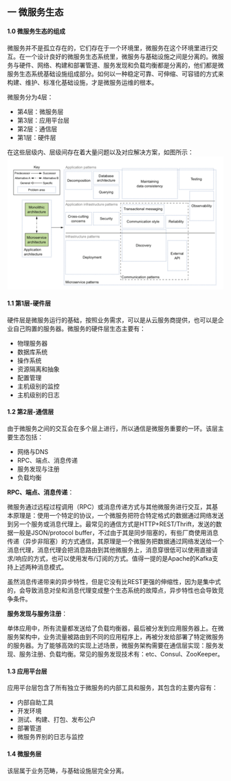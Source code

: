 ## 一 微服务生态

#### 1.0 微服务生态的组成

微服务并不是孤立存在的，它们存在于一个环境里，微服务在这个环境里进行交互。在一个设计良好的微服务生态系统里，微服务与基础设施之间是分离的。微服务与硬件、网络、构建和部署管道、服务发现和负载均衡都是分离的，他们都是微服务生态系统基础设施组成部分。如何以一种稳定可靠、可伸缩、可容错的方式来构建、维护、标准化基础设施，才是微服务运维的根本。  

微服务分为4层：
- 第4层：微服务层
- 第3层：应用平台层
- 第2层：通信层
- 第1层：硬件层 

在这些层级内、层级间存在着大量问题以及对应解决方案，如图所示：  
![](../images/arch/07-108.png) 

#### 1.1 第1层-硬件层

硬件层是微服务运行的基础，按照业务需求，可以是从云服务商提供，也可以是企业自己购置的服务器。微服务的硬件层生态主要有：
- 物理服务器
- 数据库系统
- 操作系统
- 资源隔离和抽象
- 配置管理
- 主机级别的监控
- 主机级别的日志

#### 1.2 第2层-通信层

由于微服务之间的交互会在多个层上进行，所以通信是微服务重要的一环。该层主要生态包括：
- 网络与DNS
- RPC、端点、消息传递
- 服务发现与注册
- 负载均衡

**RPC、端点、消息传递**：  

微服务通过远程过程调用（RPC）或消息传递方式与其他微服务进行交互，其基本原理是：使用一个特定的协议，一个微服务把符合特定格式的数据通过网络发送到另一个服务或消息代理上。最常见的通信方式是HTTP+REST/Thrift，发送的数据一般是JSON/protocol buffer，不过由于其是同步阻塞的，有些厂商使用消息传递（异步非阻塞）的方式通信，其原理是一个微服务把数据通过网络发送给一个消息代理，消息代理会把消息路由到其他微服务上，消息穿很低可以使用直接请求/响应的方式，也可以使用发布/订阅的方式。值得一提的是Apache的Kafka支持上述两种消息模式。  

虽然消息传递带来的异步特性，但是它没有比REST更强的伸缩性，因为是集中式的，会导致消息对垒和消息代理变成整个生态系统的故障点，异步特性也会导致竞争条件。 

**服务发现与服务注册**：  

单体应用中，所有流量都发送给了负载均衡器，最后被分发到应用服务器上。在微服务架构中，业务流量被路由到不同的应用程序上，再被分发给部署了特定微服务的服务器。为了能够高效的实现上述场景，微服务架构需要在通信层实现：服务发现、服务注册、负载均衡。常见的服务发现技术有：etc、Consul、ZooKeeper。  

#### 1.3 应用平台层 

应用平台层包含了所有独立于微服务的内部工具和服务，其包含的主要内容有：
- 内部自助工具
- 开发环境
- 测试、构建、打包、发布公户
- 部署管道
- 微服务界别的日志与监控

#### 1.4 微服务层

该层属于业务范畴，与基础设施层完全分离。  


